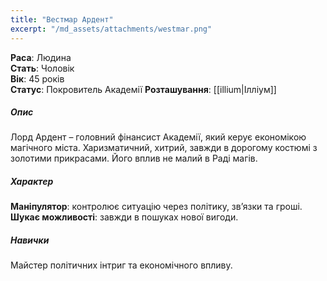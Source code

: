 ```yaml
---
title: "Вестмар Ардент"
excerpt: "/md_assets/attachments/westmar.png"
---
```


**Раса**: Людина  
**Стать**: Чоловік  
**Вік**: 45 років  
**Статус**: Покровитель Академії
**Розташування**: [[illium|Ілліум]]  

##### Опис

Лорд Ардент – головний фінансист Академії, який керує економікою магічного міста. Харизматичний, хитрий, завжди в дорогому костюмі з золотими прикрасами. Його вплив не малий в Раді магів.

##### Характер
  
**Маніпулятор**: контролює ситуацію через політику, зв’язки та гроші.  
**Шукає можливості**: завжди в пошуках нової вигоди.  

##### Навички

Майстер політичних інтриг та економічного впливу.  


